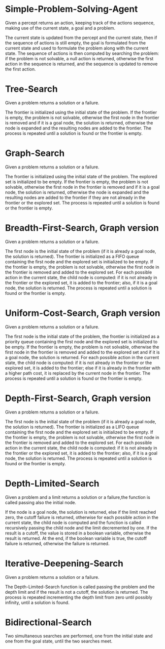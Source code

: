 # Simple-Problem-Solving-Agent

Given a percept returns an action, keeping track of the actions sequence, making use of the current state, a goal and a problem.

The current state is updated from the percept and the current state, then if the sequence of actions is still empty, the goal is formulated from the current state and used to formulate the problem along with the current state. The sequence of actions is then computed by searching the problem: if the problem is not solvable, a null action is returned, otherwise the first action in the sequence is returned, and the sequence is updated to remove the first action.

# Tree-Search

Given a problem returns a solution or a failure.

The frontier is initialized using the initial state of the problem. If the frontier is empty, the problem is not solvable, otherwise the first node in the frontier is removed and if it is a goal node, the solution is returned, otherwise the node is expanded and the resulting nodes are added to the frontier. The process is repeated until a solution is found or the frontier is empty.

# Graph-Search

Given a problem returns a solution or a failure.

The frontier is initialized using the initial state of the problem. The explored set is initialized to be empty. If the frontier is empty, the problem is not solvable, otherwise the first node in the frontier is removed and if it is a goal node, the solution is returned, otherwise the node is expanded and the resulting nodes are added to the frontier if they are not already in the frontier or the explored set. The process is repeated until a solution is found or the frontier is empty.

# Breadth-First-Search, Graph version

Given a problem returns a solution or a failure.

The first node is the initial state of the problem (if it is already a goal node, the solution is returned). The frontier is initialized as a FIFO queue containing the first node and the explored set is initialized to be empty. If the frontier is empty, the problem is not solvable, otherwise the first node in the frontier is removed and added to the explored set. For each possible action in the current state, the child node is computed: if it is not already in the frontier or the explored set, it is added to the frontier; also, if it is a goal node, the solution is returned. The process is repeated until a solution is found or the frontier is empty.

# Uniform-Cost-Search, Graph version

Given a problem returns a solution or a failure.

The first node is the initial state of the problem, the frontier is initialized as a priority queue containing the first node and the explored set is initialized to be empty. If the frontier is empty, the problem is not solvable, otherwise the first node in the frontier is removed and added to the explored set and if it is a goal node, the solution is returned. For each possible action in the current state, the child node is computed: if it is not already in the frontier or the explored set, it is added to the frontier; else if it is already in the frontier with a higher path cost, it is replaced by the current node in the frontier. The process is repeated until a solution is found or the frontier is empty.

# Depth-First-Search, Graph version

Given a problem returns a solution or a failure.

The first node is the initial state of the problem (if it is already a goal node, the solution is returned). The frontier is initialized as a LIFO queue containing the first node and the explored set is initialized to be empty. If the frontier is empty, the problem is not solvable, otherwise the first node in the frontier is removed and added to the explored set. For each possible action in the current state, the child node is computed: if it is not already in the frontier or the explored set, it is added to the frontier; also, if it is a goal node, the solution is returned. The process is repeated until a solution is found or the frontier is empty.

# Depth-Limited-Search

Given a problem and a limit returns a solution or a failure,the function is called passing also the initial node.

If the node is a goal node, the solution is returned, else if the limit reached zero, the cutoff failure is returned, otherwise for each possible action in the current state, the child node is computed and the function is called recursively passing the child node and the limit decremented by one. If the result is a cutoff, the value is stored in a boolean variable, otherwise the result is returned. At the end, if the boolean variable is true, the cutoff failure is returned, otherwise the failure is returned.

# Iterative-Deepening-Search

Given a problem returns a solution or a failure.

The Depth-Limited-Search function is called passing the problem and the depth limit and if the result is not a cutoff, the solution is returned. The process is repeated incrementing the depth limit from zero until possibly infinity, until a solution is found.

# Bidirectional-Search

Two simultaneous searches are performed, one from the initial state and one from the goal state, until the two searches meet.